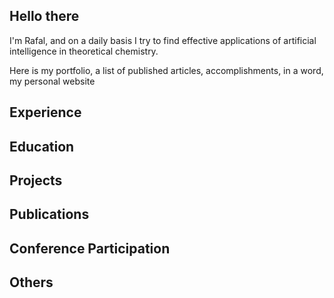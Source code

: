 ## Hello there

I'm Rafal, and on a daily basis I try to find effective applications of artificial intelligence in theoretical chemistry. 

Here is my portfolio, a list of published articles, accomplishments, in a word, my personal website

## Experience

## Education

## Projects

## Publications

## Conference Participation

## Others

